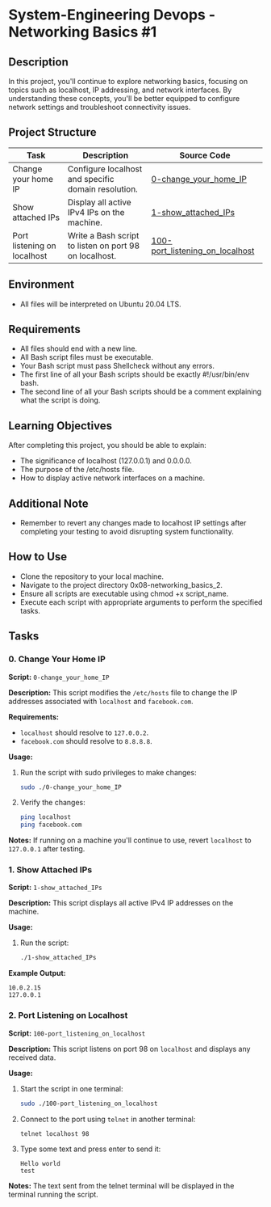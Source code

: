 # System-Engineering Devops - Networking Basics #1

## Description
In this project, you'll continue to explore networking basics, focusing on topics such as localhost, IP addressing, and network interfaces. By understanding these concepts, you'll be better equipped to configure network settings and troubleshoot connectivity issues.

## Project Structure

| Task                          | Description                                          | Source Code                           |
|-------------------------------|------------------------------------------------------|---------------------------------------|
| Change your home IP           | Configure localhost and specific domain resolution. | [0-change_your_home_IP](0-change_your_home_IP) |
| Show attached IPs             | Display all active IPv4 IPs on the machine.         | [1-show_attached_IPs](1-show_attached_IPs) |
| Port listening on localhost   | Write a Bash script to listen on port 98 on localhost. | [100-port_listening_on_localhost](100-port_listening_on_localhost) |

## Environment

- All files will be interpreted on Ubuntu 20.04 LTS.

## Requirements

- All files should end with a new line.
- All Bash script files must be executable.
- Your Bash script must pass Shellcheck without any errors.
- The first line of all your Bash scripts should be exactly #!/usr/bin/env bash.
- The second line of all your Bash scripts should be a comment explaining what the script is doing.

## Learning Objectives
After completing this project, you should be able to explain:

- The significance of localhost (127.0.0.1) and 0.0.0.0.
- The purpose of the /etc/hosts file.
- How to display active network interfaces on a machine.

## Additional Note

- Remember to revert any changes made to localhost IP settings after completing your testing to avoid disrupting system functionality.

## How to Use

- Clone the repository to your local machine.
- Navigate to the project directory 0x08-networking_basics_2.
- Ensure all scripts are executable using chmod +x script_name.
- Execute each script with appropriate arguments to perform the specified tasks.

## Tasks

### 0. Change Your Home IP

**Script:** `0-change_your_home_IP`

**Description:** This script modifies the `/etc/hosts` file to change the IP addresses associated with `localhost` and `facebook.com`.

**Requirements:**
- `localhost` should resolve to `127.0.0.2`.
- `facebook.com` should resolve to `8.8.8.8`.

**Usage:**
1. Run the script with sudo privileges to make changes:
   ```bash
   sudo ./0-change_your_home_IP
   ```
2. Verify the changes:
   ```bash
   ping localhost
   ping facebook.com
   ```

**Notes:** If running on a machine you'll continue to use, revert `localhost` to `127.0.0.1` after testing.

### 1. Show Attached IPs

**Script:** `1-show_attached_IPs`

**Description:** This script displays all active IPv4 IP addresses on the machine.

**Usage:**
1. Run the script:
   ```bash
   ./1-show_attached_IPs
   ```

**Example Output:**
```
10.0.2.15
127.0.0.1
```

### 2. Port Listening on Localhost

**Script:** `100-port_listening_on_localhost`

**Description:** This script listens on port 98 on `localhost` and displays any received data.

**Usage:**
1. Start the script in one terminal:
   ```bash
   sudo ./100-port_listening_on_localhost
   ```
2. Connect to the port using `telnet` in another terminal:
   ```bash
   telnet localhost 98
   ```
3. Type some text and press enter to send it:
   ```
   Hello world
   test
   ```
**Notes:** The text sent from the telnet terminal will be displayed in the terminal running the script.
